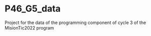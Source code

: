 # P46_G5_data
Project for the data of the programming component of cycle 3 of the MisionTic2022 program
